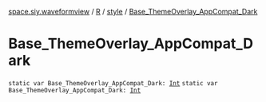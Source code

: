 [space.siy.waveformview](../../index.md) / [R](../index.md) / [style](index.md) / [Base_ThemeOverlay_AppCompat_Dark](./-base_-theme-overlay_-app-compat_-dark.md)

# Base_ThemeOverlay_AppCompat_Dark

`static var Base_ThemeOverlay_AppCompat_Dark: `[`Int`](https://kotlinlang.org/api/latest/jvm/stdlib/kotlin/-int/index.html)
`static var Base_ThemeOverlay_AppCompat_Dark: `[`Int`](https://kotlinlang.org/api/latest/jvm/stdlib/kotlin/-int/index.html)